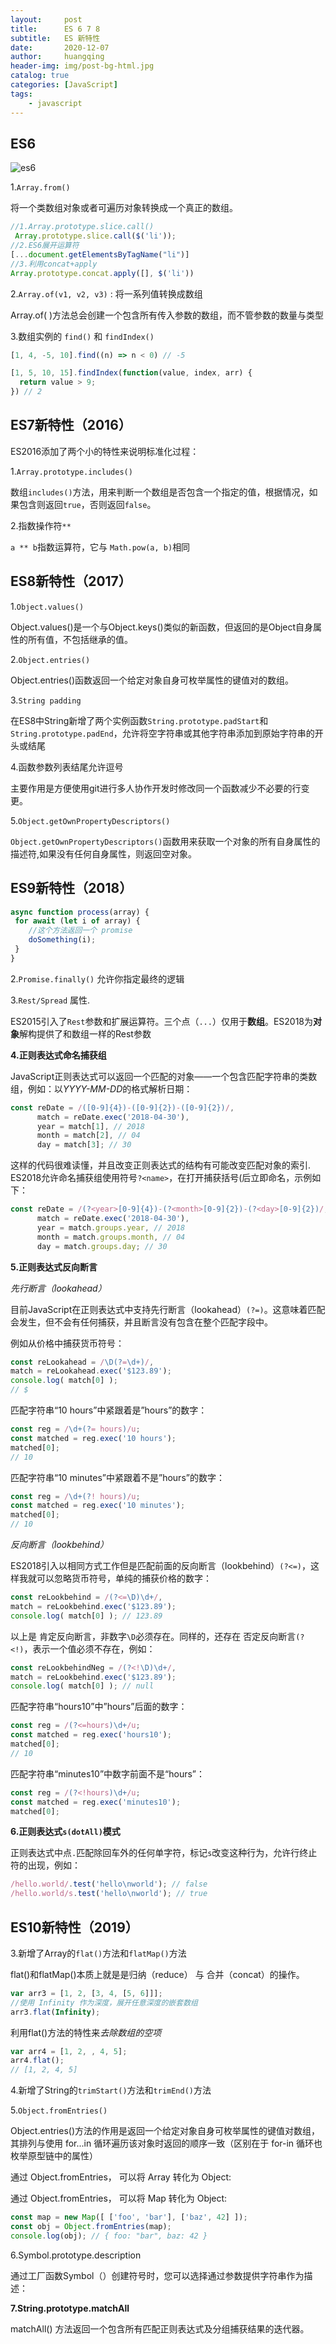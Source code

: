 ```yaml
---
layout:     post
title:      ES 6 7 8
subtitle:   ES 新特性
date:       2020-12-07
author:     huangqing
header-img: img/post-bg-html.jpg
catalog: true
categories: [JavaScript]
tags:
    - javascript
---
```



## ES6

![es6](/images/es6/es6.jpg)

1.`Array.from()`

将一个类数组对象或者可遍历对象转换成一个真正的数组。

```js
//1.Array.prototype.slice.call()
 Array.prototype.slice.call($('li'));
//2.ES6展开运算符
[...document.getElementsByTagName("li")]
//3.利用concat+apply
Array.prototype.concat.apply([], $('li'))
```

2.`Array.of(v1, v2, v3)` : 将一系列值转换成数组

Array.of( )方法总会创建一个包含所有传入参数的数组，而不管参数的数量与类型


3.数组实例的 `find()` 和 `findIndex()`

```js
[1, 4, -5, 10].find((n) => n < 0) // -5

[1, 5, 10, 15].findIndex(function(value, index, arr) {
  return value > 9;
}) // 2
```

## ES7新特性（2016）

ES2016添加了两个小的特性来说明标准化过程：

1.`Array.prototype.includes()`

数组`includes()`方法，用来判断一个数组是否包含一个指定的值，根据情况，如果包含则返回`true`，否则返回`false`。

2.指数操作符`**`

`a ** b`指数运算符，它与 `Math.pow(a, b)`相同

## ES8新特性（2017）

1.`Object.values()`

Object.values()是一个与Object.keys()类似的新函数，但返回的是Object自身属性的所有值，不包括继承的值。

2.`Object.entries()`

Object.entries()函数返回一个给定对象自身可枚举属性的键值对的数组。

3.`String padding`

在ES8中String新增了两个实例函数`String.prototype.padStart`和`String.prototype.padEnd`，允许将空字符串或其他字符串添加到原始字符串的开头或结尾

4.函数参数列表结尾允许逗号

主要作用是方便使用git进行多人协作开发时修改同一个函数减少不必要的行变更。

5.`Object.getOwnPropertyDescriptors()`

`Object.getOwnPropertyDescriptors()`函数用来获取一个对象的所有自身属性的描述符,如果没有任何自身属性，则返回空对象。


## ES9新特性（2018）

```js
async function process(array) {
 for await (let i of array) {
    //这个方法返回一个 promise
    doSomething(i);
 }
}
```

2.`Promise.finally()` 允许你指定最终的逻辑

3.`Rest/Spread` 属性.

ES2015引入了`Rest`参数和扩展运算符。三个点（`...`）仅用于**数组**。ES2018为**对象**解构提供了和数组一样的Rest参数


**4.正则表达式命名捕获组**

JavaScript正则表达式可以返回一个匹配的对象——一个包含匹配字符串的类数组，例如：以*YYYY-MM-DD*的格式解析日期：

```js
const reDate = /([0-9]{4})-([0-9]{2})-([0-9]{2})/,
      match = reDate.exec('2018-04-30'),
      year = match[1], // 2018
      month = match[2], // 04
      day = match[3]; // 30
```
这样的代码很难读懂，并且改变正则表达式的结构有可能改变匹配对象的索引.
ES2018允许命名捕获组使用符号`?<name>`，在打开捕获括号(后立即命名，示例如下：

```js
const reDate = /(?<year>[0-9]{4})-(?<month>[0-9]{2})-(?<day>[0-9]{2})/,
      match = reDate.exec('2018-04-30'),
      year = match.groups.year, // 2018
      month = match.groups.month, // 04
      day = match.groups.day; // 30
```

**5.正则表达式反向断言**

*先行断言（lookahead）*

目前JavaScript在正则表达式中支持先行断言（lookahead）`(?=)`。这意味着匹配会发生，但不会有任何捕获，并且断言没有包含在整个匹配字段中。

例如从价格中捕获货币符号：
```js
const reLookahead = /\D(?=\d+)/,
match = reLookahead.exec('$123.89');
console.log( match[0] ); 
// $
```

匹配字符串“10 hours”中紧跟着是”hours”的数字：
```js
const reg = /\d+(?= hours)/u;
const matched = reg.exec('10 hours');
matched[0];
// 10
```

匹配字符串“10 minutes”中紧跟着不是”hours”的数字：
```js
const reg = /\d+(?! hours)/u;
const matched = reg.exec('10 minutes');
matched[0];
// 10
```

*反向断言（lookbehind）*

ES2018引入以相同方式工作但是匹配前面的反向断言（lookbehind）`(?<=)`，这样我就可以忽略货币符号，单纯的捕获价格的数字：
```js
const reLookbehind = /(?<=\D)\d+/,
match = reLookbehind.exec('$123.89');
console.log( match[0] ); // 123.89
```

以上是 肯定反向断言，非数字`\D`必须存在。同样的，还存在 否定反向断言`(?<!)`，表示一个值必须不存在，例如：
```js
const reLookbehindNeg = /(?<!\D)\d+/,
match = reLookbehind.exec('$123.89');
console.log( match[0] ); // null
```

匹配字符串“hours10”中”hours”后面的数字：

```js
const reg = /(?<=hours)\d+/u;
const matched = reg.exec('hours10');
matched[0];
// 10
```

匹配字符串“minutes10”中数字前面不是“hours”：

```js
const reg = /(?<!hours)\d+/u;
const matched = reg.exec('minutes10');
matched[0];
```

**6.正则表达式`s(dotAll)`模式**

正则表达式中点`.`匹配除回车外的任何单字符，标记`s`改变这种行为，允许行终止符的出现，例如：

```js
/hello.world/.test('hello\nworld'); // false
/hello.world/s.test('hello\nworld'); // true
```

## ES10新特性（2019）


3.新增了Array的`flat()`方法和`flatMap()`方法

flat()和flatMap()本质上就是是归纳（reduce） 与 合并（concat）的操作。

```js
var arr3 = [1, 2, [3, 4, [5, 6]]];
//使用 Infinity 作为深度，展开任意深度的嵌套数组
arr3.flat(Infinity);
```

利用flat()方法的特性来*去除数组的空项*

```js
var arr4 = [1, 2, , 4, 5];
arr4.flat();
// [1, 2, 4, 5]
```

4.新增了String的`trimStart()`方法和`trimEnd()`方法


5.`Object.fromEntries()`

Object.entries()方法的作用是返回一个给定对象自身可枚举属性的键值对数组，其排列与使用 for...in 循环遍历该对象时返回的顺序一致（区别在于 for-in 循环也枚举原型链中的属性）


通过 Object.fromEntries， 可以将 Array 转化为 Object:

通过 Object.fromEntries， 可以将 Map 转化为 Object:

```js
const map = new Map([ ['foo', 'bar'], ['baz', 42] ]);
const obj = Object.fromEntries(map);
console.log(obj); // { foo: "bar", baz: 42 }
```

6.Symbol.prototype.description

通过工厂函数Symbol（）创建符号时，您可以选择通过参数提供字符串作为描述：

**7.String.prototype.matchAll**

matchAll() 方法返回一个包含所有匹配正则表达式及分组捕获结果的迭代器。